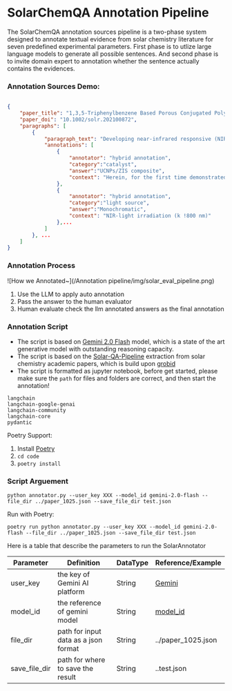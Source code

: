 # SolarChemQA Annotation Pipeline

The SolarChemQA annotation sources pipeline is a two-phase system designed to annotate textual evidence from solar chemistry literature for seven predefined experimental parameters. First phase is to utlize large language models to generate all possible sentences. And second phase is to invite domain expert to annotation whether the sentence actually contains the evidences.


### Annotation Sources Demo:

```json

{
    "paper_title": "1,3,5-Triphenylbenzene Based Porous Conjugated Polymers for Highly Efficient Photoreduction of Low-Concentration CO2 in the Gas-Phase System",
    "paper_doi": "10.1002/solr.202100872",
    "paragraphs": [
        {
            "paragraph_text": "Developing near-infrared responsive (NIR) photocatalysts is very important for the development of solardriven photocatalytic systems.Metal sulfide semiconductors have been extensively used as visible-light responsive photocatalysts for photocatalytic applications owing to their high chemical variety, narrow bandgap and suitable redox potentials, particularly the benchmark ZnIn 2 S 4 .However, their potential as NIR-responsive photocatalysts is yet to be reported.Herein, for the first time demonstrated that upconversion nanoparticles can be delicately coupled with hierarchical ZnIn 2 S 4 nanorods (UCNPs/ZIS) to assemble a NIR-responsive composite photocatalyst, and as such composite is verified by ultraviolet-visible diffuse reflectance spectra and upconversion luminescence spectra.As a result, remarkable photocatalytic CO and CH 4 production rates of 1500 and 220 nmol g A1 h A1 , respectively, were detected for the UCNPs/ZIS composite under NIR-light irradiation (k !800 nm), which is rarely reported in the literature.The remarkable photocatalytic activity of the UCNPs/ZIS composite can be understood not only because the heterojunction between UCNPs and ZIS can promote the charge separation efficiency, but also the intimate interaction of UCNPs with hierarchical ZIS nanorods can enhance the energy transfer.This finding may open a new avenue to develop more NIR-responsive photocatalysts for various solar energy conversion applications.",
            "annotations": [
                {
                    "annotator": "hybrid annotation",
                    "category":"catalyst",
                    "answer":"UCNPs/ZIS composite",
                    "context": "Herein, for the first time demonstrated that upconversion nanoparticles can be delicately coupled with hierarchical ZnIn₂S₄ nanorods (UCNPs/ZIS) to assemble a NIR-responsive composite photocatalyst"
                },
                {
                    "annotator": "hybrid annotation",
                    "category":"light source",
                    "answer":"Monochromatic",
                    "context": "NIR-light irradiation (k !800 nm)"
                },...
            ]
        }, ...
    ]
}

```

### Annotation Process

![How we Annotated~](/Annotation pipeline/img/solar_eval_pipeline.png)

1. Use the LLM to apply auto annotation
2. Pass the answer to the human evaluator
3. Human evaluate check the llm annotated answers as the final annotation


### Annotation Script

- The script is based on [Gemini 2.0 Flash](https://deepmind.google/technologies/gemini/flash/) model, which is a state of the art generative model with outstanding reasoning capacity. 
- The script is based on the [Solar-QA-Pipeline](https://github.com/oeg-upm/solar-qa/tree/main/CLI) extraction from solar chemistry academic papers, which is build upon [grobid](https://github.com/kermitt2/grobid)
- The script is formatted as jupyter notebook, before get started, please make sure the `path` for files and folders are correct, and then start the annotation!


```
langchain
langchain-google-genai
langchain-community
langchain-core
pydantic
```

Poetry Support: 
1. Install [Poetry](https://python-poetry.org/)
2. `cd code`
3. `poetry install`

### Script Arguement
`python annotator.py --user_key XXX --model_id gemini-2.0-flash --file_dir ../paper_1025.json --save_file_dir test.json`

Run with Poetry:

`poetry run python annotator.py --user_key XXX --model_id gemini-2.0-flash --file_dir ../paper_1025.json --save_file_dir test.json`

Here is a table that describe the parameters to run the SolarAnnotator

| Parameter | Definition | DataType | Reference/Example |
| -------- | ------- | ------- | ------- |
| user_key  | the key of Gemini AI platform | String | [Gemini](https://gemini.google.com/) |
| model_id | the reference of gemini model | String | [model_id](https://ai.google.dev/gemini-api/docs/models/gemini) |
| file_dir | path for input data as a json format | String | ../paper_1025.json |
| save_file_dir | path for where to save the result | String | ..test.json |
